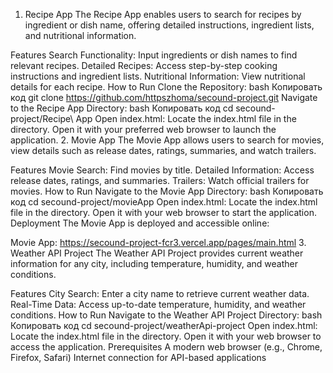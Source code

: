 1. Recipe App
The Recipe App enables users to search for recipes by ingredient or dish name, offering detailed instructions, ingredient lists, and nutritional information.

Features
Search Functionality: Input ingredients or dish names to find relevant recipes.
Detailed Recipes: Access step-by-step cooking instructions and ingredient lists.
Nutritional Information: View nutritional details for each recipe.
How to Run
Clone the Repository:
bash
Копировать код
git clone https://github.com/httpszhoma/secound-project.git
Navigate to the Recipe App Directory:
bash
Копировать код
cd secound-project/Recipe\ App
Open index.html:
Locate the index.html file in the directory.
Open it with your preferred web browser to launch the application.
2. Movie App
The Movie App allows users to search for movies, view details such as release dates, ratings, summaries, and watch trailers.

Features
Movie Search: Find movies by title.
Detailed Information: Access release dates, ratings, and summaries.
Trailers: Watch official trailers for movies.
How to Run
Navigate to the Movie App Directory:
bash
Копировать код
cd secound-project/movieApp
Open index.html:
Locate the index.html file in the directory.
Open it with your web browser to start the application.
Deployment
The Movie App is deployed and accessible online:

Movie App: https://secound-project-fcr3.vercel.app/pages/main.html
3. Weather API Project
The Weather API Project provides current weather information for any city, including temperature, humidity, and weather conditions.

Features
City Search: Enter a city name to retrieve current weather data.
Real-Time Data: Access up-to-date temperature, humidity, and weather conditions.
How to Run
Navigate to the Weather API Project Directory:
bash
Копировать код
cd secound-project/weatherApi-project
Open index.html:
Locate the index.html file in the directory.
Open it with your web browser to access the application.
Prerequisites
A modern web browser (e.g., Chrome, Firefox, Safari)
Internet connection for API-based applications
